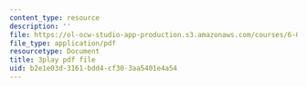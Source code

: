 ```yaml
---
content_type: resource
description: ''
file: https://ol-ocw-studio-app-production.s3.amazonaws.com/courses/6-004-computation-structures-spring-2017/b2e1e03d3161bdd4cf303aa5401e4a54_ydboHy_yNts.pdf
file_type: application/pdf
resourcetype: Document
title: 3play pdf file
uid: b2e1e03d-3161-bdd4-cf30-3aa5401e4a54
---
```

